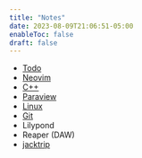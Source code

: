 ```yaml
---
title: "Notes"
date: 2023-08-09T21:06:51-05:00
enableToc: false
draft: false
---
```


- [Todo](notes/todo.md)
- [Neovim](notes/neovim.md)
- [C++](notes/c++.md)
- [Paraview](notes/paraview.md)
- [Linux](notes/linux.md)
- [Git](notes/git.md)
- Lilypond
- Reaper (DAW)
- [jacktrip](notes/jacktrip.md)
